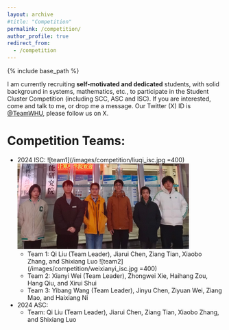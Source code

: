 ```yaml
---
layout: archive
#title: "Competition"
permalink: /competition/
author_profile: true
redirect_from:
  - /competition
---
```


{% include base_path %}

I am currently recruiting **self-motivated and dedicated** students, with solid background in systems, mathematics, etc., to participate in the Student Cluster Competition (including SCC, ASC and ISC). If you are interested, come and talk to me, or drop me a message. Our Twitter (X) ID is [@TeamWHU](https://twitter.com/TeamWHU), please follow us on X.

Competition Teams:
=====
- 2024 ISC:
  ![team1](/images/competition/liuqi_isc.jpg =400)
  <img src="/images/competition/liuqi_isc.jpg" height="200" width="400" alt="ISC Team 1">
  - Team 1: Qi Liu (Team Leader), Jiarui Chen, Ziang Tian, Xiaobo Zhang, and Shixiang Luo
  ![team2](/images/competition/weixianyi_isc.jpg =400)
  - Team 2: Xianyi Wei (Team Leader), Zhongwei Xie, Haihang Zou, Hang Qiu, and Xirui Shui
  - Team 3: Yibang Wang (Team Leader), Jinyu Chen, Ziyuan Wei, Ziang Mao, and Haixiang Ni
- 2024 ASC:
  - Team: Qi Liu (Team Leader), Jiarui Chen, Ziang Tian, Xiaobo Zhang, and Shixiang Luo
